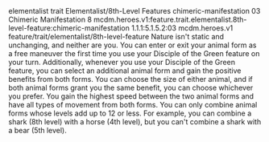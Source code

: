 <ability>
  <metadata>
    <class>elementalist</class>
    <feature_type>trait</feature_type>
    <file_dpath>Elementalist/8th-Level Features</file_dpath>
    <item_id>chimeric-manifestation</item_id>
    <item_index>03</item_index>
    <item_name>Chimeric Manifestation</item_name>
    <level>8</level>
    <scc>mcdm.heroes.v1:feature.trait.elementalist.8th-level-feature:chimeric-manifestation</scc>
    <scdc>1.1.1:5.1.5.2:03</scdc>
    <source>mcdm.heroes.v1</source>
    <type>feature/trait/elementalist/8th-level-feature</type>
  </metadata>
  <effects>
    <effect type="mundane">Nature isn&apos;t static and unchanging, and neither are you. You can enter or exit your animal form as a free maneuver the first time you use your Disciple of the Green feature on your turn.
Additionally, whenever you use your Disciple of the Green feature, you can select an additional animal form and gain the positive benefits from both forms. You can choose the size of either animal, and if both animal forms grant you the same benefit, you can choose whichever you prefer. You gain the highest speed between the two animal forms and have all types of movement from both forms.
You can only combine animal forms whose levels add up to 12 or less. For example, you can combine a shark (8th level) with a horse (4th level), but you can&apos;t combine a shark with a bear (5th level).</effect>
  </effects>
</ability>
